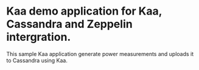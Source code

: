 Kaa demo application for Kaa, Cassandra and Zeppelin intergration.
============================
This sample Kaa application generate power measurements and uploads it to Cassandra using Kaa.
